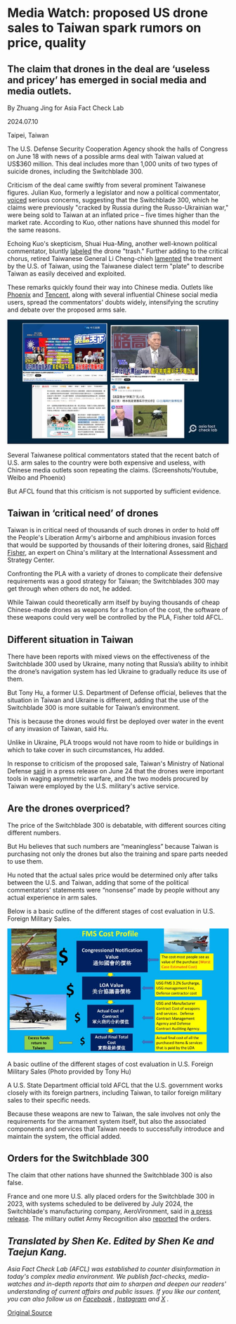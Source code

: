 # Media Watch: proposed US drone sales to Taiwan spark rumors on price, quality

## The claim that drones in the deal are ‘useless and pricey’ has emerged in social media and media outlets.

By Zhuang Jing for Asia Fact Check Lab

2024.07.10

Taipei, Taiwan

The U.S. Defense Security Cooperation Agency shook the halls of Congress on June 18 with news of a possible arms deal with Taiwan valued at US$360 million. This deal includes more than 1,000 units of two types of suicide drones, including the Switchblade 300.

Criticism of the deal came swiftly from several prominent Taiwanese figures. Julian Kuo, formerly a legislator and now a political commentator, [voiced](https://www.youtube.com/watch?v=dzAwVsZdhm0) serious concerns, suggesting that the Switchblade 300, which he claims were previously "cracked by Russia during the Russo-Ukrainian war," were being sold to Taiwan at an inflated price – five times higher than the market rate. According to Kuo, other nations have shunned this model for the same reasons.

Echoing Kuo's skepticism, Shuai Hua-Ming, another well-known political commentator, bluntly [labeled](https://www.youtube.com/watch?v=1pPdRUOMpTM) the drone "trash." Further adding to the critical chorus, retired Taiwanese General Li Cheng-chieh [lamented](https://ynews.page.link/RwSzo) the treatment by the U.S. of Taiwan, using the Taiwanese dialect term "plate" to describe Taiwan as easily deceived and exploited.

These remarks quickly found their way into Chinese media. Outlets like [Phoenix](https://i.ifeng.com/c/8aeJinPf6JP) and [Tencent](https://new.qq.com/rain/a/20240620A02GRH00), along with several influential Chinese social media users, spread the commentators' doubts widely, intensifying the scrutiny and debate over the proposed arms sale.

![1 (11).png](images/44RFQ7DUXDHZLX76O7BAWTRPUU.png)

Several Taiwanese political commentators stated that the recent batch of U.S. arm sales to the country were both expensive and useless, with Chinese media outlets soon repeating the claims. (Screenshots/Youtube, Weibo and Phoenix)

But AFCL found that this criticism is not supported by sufficient evidence.

## Taiwan in ‘critical need’ of drones

Taiwan is in critical need of thousands of such drones in order to hold off the People's Liberation Army's airborne and amphibious invasion forces that would be supported by thousands of their loitering drones, said [Richard Fisher](https://globaltaiwan.org/member/richard-fisher/), an expert on China's military at the International Assessment and Strategy Center.

Confronting the PLA with a variety of drones to complicate their defensive requirements was a good strategy for Taiwan; the Switchblades 300 may get through when others do not, he added.

While Taiwan could theoretically arm itself by buying thousands of cheap Chinese-made drones as weapons for a fraction of the cost, the software of these weapons could very well be controlled by the PLA, Fisher told AFCL.

## Different situation in Taiwan

There have been reports with mixed views on the effectiveness of the Switchblade 300 used by Ukraine, many noting that Russia’s ability to inhibit the drone’s navigation system has led Ukraine to gradually reduce its use of them.

But Tony Hu, a former U.S. Department of Defense official, believes that the situation in Taiwan and Ukraine is different, adding that the use of the Switchblade 300 is more suitable for Taiwan’s environment.

This is because the drones would first be deployed over water in the event of any invasion of Taiwan, said Hu.

Unlike in Ukraine, PLA troops would not have room to hide or buildings in which to take cover in such circumstances, Hu added.

In response to criticism of the proposed sale, Taiwan's Ministry of National Defense [said](https://www.mnd.gov.tw/Publish.aspx?p=83126&title=%e5%9c%8b%e9%98%b2%e6%b6%88%e6%81%af&SelectStyle=%e6%96%b0%e8%81%9e%e7%a8%bf) in a press release on June 24 that the drones were important tools in waging asymmetric warfare, and the two models procured by Taiwan were employed by the U.S. military's active service.

## Are the drones overpriced?

The price of the Switchblade 300 is debatable, with different sources citing different numbers.

But Hu believes that such numbers are “meaningless” because Taiwan is purchasing not only the drones but also the training and spare parts needed to use them.

Hu noted that the actual sales price would be determined only after talks between the U.S. and Taiwan, adding that some of the political commentators’ statements were “nonsense” made by people without any actual experience in arm sales.

Below is a basic outline of the different stages of cost evaluation in U.S. Foreign Military Sales.

![2 (5).png](images/X33FXBK2HNL3ZOQG6LLAJNH4NI.png)

A basic outline of the different stages of cost evaluation in U.S. Foreign Military Sales (Photo provided by Tony Hu)

A U.S. State Department official told AFCL that the U.S. government works closely with its foreign partners, including Taiwan, to tailor foreign military sales to their specific needs.

Because these weapons are new to Taiwan, the sale involves not only the requirements for the armament system itself, but also the associated components and services that Taiwan needs to successfully introduce and maintain the system, the official added.

## Orders for the  Switchblade 300

The claim that other nations have shunned the Switchblade 300 is also false.

France and one more U.S. ally placed orders for the Switchblade 300 in 2023, with systems scheduled to be delivered by July 2024, the Switchblade's manufacturing company, AeroVironment, said in [a press release](https://www.avinc.com/resources/press-releases/view/aerovironment-awarded-64.6-million-contract-by-u.s-army-for-switchblade-300-loitering-missile-systems). The military outlet Army Recognition also [reported](https://armyrecognition.com/news/army-news/army-news-2023/aerovironment-from-us-to-procure-switchblade-300-loitering-missile-to-france-and-allied-nations) the orders.

## *Translated by Shen Ke. Edited by Shen Ke and Taejun Kang.*

*Asia Fact Check Lab (AFCL) was established to counter disinformation in today's complex media environment. We publish fact-checks, media-watches and in-depth reports that aim to sharpen and deepen our readers' understanding of current affairs and public issues. If you like our content, you can also follow us on*   [*Facebook*](https://www.facebook.com/asiafactchecklabcn)  *,*   [*Instagram*](https://www.instagram.com/asiafactchecklab/)   *and*   [*X*](https://twitter.com/AFCL_eng)  *.*



[Original Source](https://www.rfa.org/english/news/afcl/afcl-us-taiwan-drones-07102024000954.html)